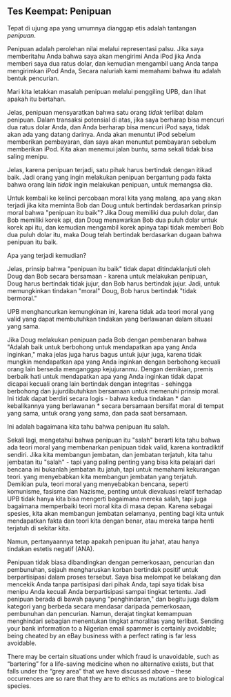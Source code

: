 ## Tes Keempat: Penipuan

Tepat di ujung apa yang umumnya dianggap etis adalah tantangan *penipuan*.

Penipuan adalah perolehan nilai melalui representasi palsu. Jika saya memberitahu Anda bahwa saya akan mengirimi Anda iPod jika Anda memberi saya dua ratus dolar, dan kemudian mengambil uang Anda tanpa mengirimkan iPod Anda, Secara naluriah kami memahami bahwa itu adalah bentuk pencurian.

Mari kita letakkan masalah penipuan melalui penggiling UPB, dan lihat apakah itu bertahan.

Jelas, penipuan mensyaratkan bahwa satu orang *tidak* terlibat dalam penipuan. Dalam transaksi potensial di atas, jika saya berharap bisa mencuri dua ratus dolar Anda, dan Anda berharap bisa mencuri iPod saya, tidak akan ada yang datang darinya. Anda akan menuntut iPod sebelum memberikan pembayaran, dan saya akan menuntut pembayaran sebelum memberikan iPod. Kita akan menemui jalan buntu, sama sekali tidak bisa saling menipu.

Jelas, karena penipuan terjadi, satu pihak harus bertindak dengan itikad baik. Jadi orang yang ingin melakukan penipuan bergantung pada fakta bahwa orang lain *tidak* ingin melakukan penipuan, untuk memangsa dia.

Untuk kembali ke kelinci percobaan moral kita yang malang, apa yang akan terjadi jika kita meminta Bob dan Doug untuk bertindak berdasarkan prinsip moral bahwa "penipuan itu baik"? Jika Doug memiliki dua puluh dolar, dan Bob memiliki korek api, dan Doug menawarkan Bob dua puluh dolar untuk korek api itu, dan kemudian mengambil korek apinya tapi tidak memberi Bob dua puluh dolar itu, maka Doug telah bertindak berdasarkan dugaan bahwa penipuan itu baik.

Apa yang terjadi kemudian?

Jelas, prinsip bahwa "penipuan itu baik" tidak dapat ditindaklanjuti oleh Doug dan Bob secara bersamaan - karena untuk melakukan penipuan, Doug harus bertindak tidak jujur, dan Bob harus bertindak jujur. Jadi, untuk memungkinkan tindakan "moral" Doug, Bob harus bertindak "tidak bermoral."

UPB menghancurkan kemungkinan ini, karena tidak ada teori moral yang valid yang dapat membutuhkan tindakan yang berlawanan dalam situasi yang sama.

Jika Doug melakukan penipuan pada Bob dengan pembenaran bahwa "Adalah baik untuk berbohong untuk mendapatkan apa yang Anda inginkan," maka jelas juga harus bagus untuk jujur ​​juga, karena tidak mungkin mendapatkan apa yang Anda inginkan dengan berbohong kecuali orang lain bersedia menganggap kejujuranmu. Dengan demikian, premis berbaik hati untuk mendapatkan apa yang Anda inginkan tidak dapat dicapai kecuali orang lain bertindak dengan integritas - sehingga berbohong dan jujur ​​dibutuhkan bersamaan untuk memenuhi prinsip moral. Ini tidak dapat berdiri secara logis - bahwa kedua tindakan * dan kebalikannya yang berlawanan * secara bersamaan bersifat moral di tempat yang sama, untuk orang yang sama, dan pada saat bersamaan.

Ini adalah bagaimana kita tahu bahwa penipuan itu salah.

Sekali lagi, mengetahui bahwa penipuan itu "salah" berarti kita tahu bahwa ada teori moral yang membenarkan penipuan tidak valid, karena kontradiktif sendiri. Jika kita membangun jembatan, dan jembatan terjatuh, kita tahu jembatan itu "salah" - tapi yang paling penting yang bisa kita pelajari dari bencana ini bukanlah jembatan itu jatuh, tapi untuk memahami kekurangan teori. yang menyebabkan kita membangun jembatan yang terjatuh. Demikian pula, teori moral yang menyebabkan bencana, seperti komunisme, fasisme dan Nazisme, penting untuk dievaluasi relatif terhadap UPB tidak hanya kita bisa mengerti bagaimana mereka salah, tapi juga bagaimana memperbaiki teori moral kita di masa depan. Karena sebagai spesies, kita akan membangun jembatan selamanya, penting bagi kita untuk mendapatkan fakta dan teori kita dengan benar, atau mereka tanpa henti terjatuh di sekitar kita.

Namun, pertanyaannya tetap apakah penipuan itu jahat, atau hanya tindakan estetis negatif (ANA).

Penipuan tidak biasa dibandingkan dengan pemerkosaan, pencurian dan pembunuhan, sejauh mengharuskan korban bertindak positif untuk berpartisipasi dalam proses tersebut. Saya bisa melompat ke belakang dan mencekik Anda tanpa partisipasi dari pihak Anda, tapi saya tidak bisa menipu Anda kecuali Anda berpartisipasi sampai tingkat tertentu. Jadi penipuan berada di bawah payung "penghindaran," dan begitu juga dalam kategori yang berbeda secara mendasar daripada pemerkosaan, pembunuhan dan pencurian. Namun, derajat tingkat kemampuan menghindari sebagian menentukan tingkat amoralitas yang terlibat. Sending your bank information to a Nigerian email spammer is certainly avoidable; being cheated by an eBay business with a perfect rating is far less avoidable.

There may be certain situations under which fraud is unavoidable, such as “bartering” for a life-saving medicine when no alternative exists, but that falls under the “grey area” that we have discussed above – these occurrences are so rare that they are to ethics as mutations are to biological species.